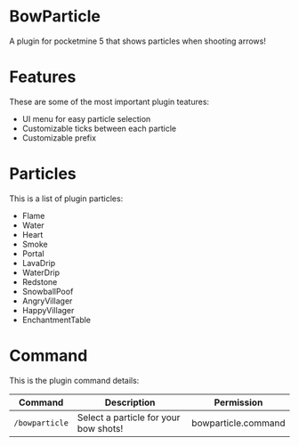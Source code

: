 # BowParticle
<p>A plugin for pocketmine 5 that shows particles when shooting arrows!</p>

# Features
<p>These are some of the most important plugin teatures:</p>

- UI menu for easy particle selection
- Customizable ticks between each particle
- Customizable prefix

# Particles
<p>This is a list of plugin particles:</p>

- Flame
- Water
- Heart
- Smoke
- Portal
- LavaDrip
- WaterDrip
- Redstone
- SnowballPoof
- AngryVillager
- HappyVillager
- EnchantmentTable

# Command
<p>This is the plugin command details:</p>

Command | Description | Permission
--- | --- | ---
`/bowparticle` | Select a particle for your bow shots! | bowparticle.command
